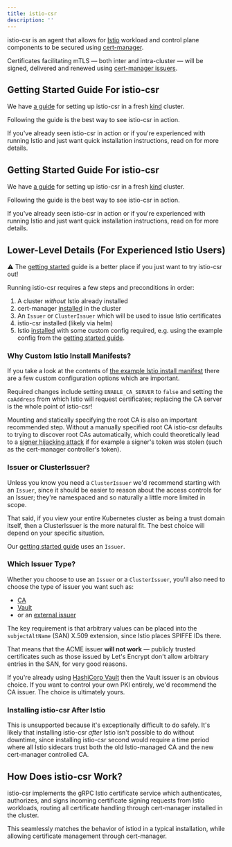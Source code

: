 ```yaml
---
title: istio-csr
description: ''
---
```


istio-csr is an agent that allows for [Istio](https://istio.io) workload and
control plane components to be secured using
[cert-manager](https://cert-manager.io).

Certificates facilitating mTLS — both inter
and intra-cluster — will be signed, delivered and renewed using [cert-manager
issuers](https://cert-manager.io/docs/concepts/issuer).

## Getting Started Guide For istio-csr

We have [a guide](../tutorials/istio-csr/istio-csr.md) for setting up istio-csr in a fresh
[kind](https://kind.sigs.k8s.io/docs/user/quick-start/#installation) cluster.

Following the guide is the best way to see istio-csr in action.

If you've already seen istio-csr in action or if you're experienced with running
Istio and just want quick installation instructions, read on for more details.

## Getting Started Guide For istio-csr

We have [a guide](../tutorials/istio-csr/istio-csr.md) for setting up istio-csr in a fresh [kind](https://kind.sigs.k8s.io/docs/user/quick-start/#installation) cluster.

Following the guide is the best way to see istio-csr in action.

If you've already seen istio-csr in action or if you're experienced with running Istio and just want quick installation instructions, read on for more details.

## Lower-Level Details (For Experienced Istio Users)

⚠️  The [getting started](../tutorials/istio-csr/istio-csr.md) guide is a better place if you just want to try istio-csr out!

Running istio-csr requires a few steps and preconditions in order:

1. A cluster _without_ Istio already installed
2. cert-manager [installed](https://cert-manager.io/docs/installation/) in the cluster
3. An `Issuer` or `ClusterIssuer` which will be used to issue Istio certificates
4. istio-csr installed (likely via helm)
5. Istio [installed](https://istio.io/latest/docs/setup/install/istioctl/) with
   some custom config required, e.g. using the example config from the [getting started guide](../tutorials/istio-csr/istio-csr.md).

### Why Custom Istio Install Manifests?

If you take a look at the contents of [the example Istio install
manifest](../tutorials/istio-csr/istio-csr.md)
there are a few custom configuration options which are important.

Required changes include setting `ENABLE_CA_SERVER` to `false` and setting the `caAddress` from which Istio will
request certificates; replacing the CA server is the whole point of istio-csr!

Mounting and statically specifying the root CA is also an important recommended step. Without a manually specified
root CA istio-csr defaults to trying to discover root CAs automatically, which could theoretically lead to a
[signer hijacking attack](https://github.com/cert-manager/istio-csr/issues/103#issuecomment-923882792) if for example
a signer's token was stolen (such as the cert-manager controller's token).

### Issuer or ClusterIssuer?

Unless you know you need a `ClusterIssuer` we'd recommend starting with an `Issuer`, since it should be easier to reason about
the access controls for an Issuer; they're namespaced and so naturally a little more limited in scope.

That said, if you view your entire Kubernetes cluster as being a trust domain itself, then a ClusterIssuer is the more natural
fit. The best choice will depend on your specific situation.

Our [getting started guide](../tutorials/istio-csr/istio-csr.md) uses an `Issuer`.

### Which Issuer Type?

Whether you choose to use an `Issuer` or a `ClusterIssuer`, you'll also need to choose the type of issuer you want such as:

- [CA](https://cert-manager.io/docs/configuration/ca/)
- [Vault](https://cert-manager.io/docs/configuration/vault/)
- or an [external issuer](https://cert-manager.io/docs/configuration/external/)

The key requirement is that arbitrary values can be placed into the `subjectAltName` (SAN) X.509 extension, since
Istio places SPIFFE IDs there.

That means that the ACME issuer **will not work** &mdash; publicly trusted certificates such as those issued by Let's Encrypt
don't allow arbitrary entries in the SAN, for very good reasons.

If you're already using [HashiCorp Vault](https://www.vaultproject.io/) then the Vault issuer is an obvious choice. If
you want to control your own PKI entirely, we'd recommend the CA issuer. The choice is ultimately yours.

### Installing istio-csr After Istio

This is unsupported because it's exceptionally difficult to do safely. It's likely that installing istio-csr _after_ Istio isn't
possible to do without downtime, since installing istio-csr second would require a time period where all Istio sidecars trust
both the old Istio-managed CA and the new cert-manager controlled CA.

## How Does istio-csr Work?

istio-csr implements the gRPC Istio certificate service which authenticates,
authorizes, and signs incoming certificate signing requests from Istio
workloads, routing all certificate handling through cert-manager installed in
the cluster.

This seamlessly matches the behavior of istiod in a typical installation, while
allowing certificate management through cert-manager.
